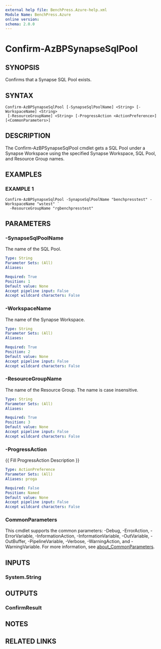 ```yaml
---
external help file: BenchPress.Azure-help.xml
Module Name: BenchPress.Azure
online version:
schema: 2.0.0
---
```


# Confirm-AzBPSynapseSqlPool

## SYNOPSIS
Confirms that a Synapse SQL Pool exists.

## SYNTAX

```
Confirm-AzBPSynapseSqlPool [-SynapseSqlPoolName] <String> [-WorkspaceName] <String>
 [-ResourceGroupName] <String> [-ProgressAction <ActionPreference>] [<CommonParameters>]
```

## DESCRIPTION
The Confirm-AzBPSynapseSqlPool cmdlet gets a SQL Pool under a Synapse Workspace using the specified
Synapse Workspace, SQL Pool, and Resource Group names.

## EXAMPLES

### EXAMPLE 1
```
Confirm-AzBPSynapseSqlPool -SynapseSqlPoolName "benchpresstest" -WorkspaceName "wstest" `
  -ResourceGroupName "rgbenchpresstest"
```

## PARAMETERS

### -SynapseSqlPoolName
The name of the SQL Pool.

```yaml
Type: String
Parameter Sets: (All)
Aliases:

Required: True
Position: 1
Default value: None
Accept pipeline input: False
Accept wildcard characters: False
```

### -WorkspaceName
The name of the Synapse Workspace.

```yaml
Type: String
Parameter Sets: (All)
Aliases:

Required: True
Position: 2
Default value: None
Accept pipeline input: False
Accept wildcard characters: False
```

### -ResourceGroupName
The name of the Resource Group.
The name is case insensitive.

```yaml
Type: String
Parameter Sets: (All)
Aliases:

Required: True
Position: 3
Default value: None
Accept pipeline input: False
Accept wildcard characters: False
```

### -ProgressAction
{{ Fill ProgressAction Description }}

```yaml
Type: ActionPreference
Parameter Sets: (All)
Aliases: proga

Required: False
Position: Named
Default value: None
Accept pipeline input: False
Accept wildcard characters: False
```

### CommonParameters
This cmdlet supports the common parameters: -Debug, -ErrorAction, -ErrorVariable, -InformationAction, -InformationVariable, -OutVariable, -OutBuffer, -PipelineVariable, -Verbose, -WarningAction, and -WarningVariable. For more information, see [about_CommonParameters](http://go.microsoft.com/fwlink/?LinkID=113216).

## INPUTS

### System.String
## OUTPUTS

### ConfirmResult
## NOTES

## RELATED LINKS
